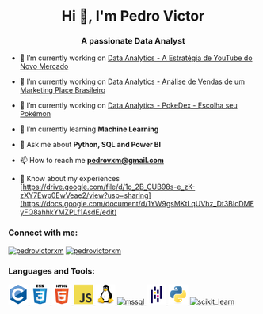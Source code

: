 <h1 align="center">Hi 👋, I'm Pedro Victor</h1>
<h3 align="center">A passionate Data Analyst</h3>

- 🔭 I’m currently working on [Data Analytics - A Estratégia de YouTube do Novo Mercado](https://app.powerbi.com/view?r=eyJrIjoiNDRiNzBiY2YtNTRiNS00M2FmLTgxZTItOTYxMTIzNGY4MjA4IiwidCI6IjgzNGUxZmZhLWMwOGQtNDhlYS05YWVmLTRlMDdmZWRhMjEwNiJ9)


- 🔭 I’m currently working on [Data Analytics - Análise de Vendas de um Marketing Place Brasileiro](https://app.powerbi.com/view?r=eyJrIjoiYmEzYzBmOGMtYjFiMC00NWZiLTk2M2YtMzJjNDMyYjhhNGIxIiwidCI6IjgzNGUxZmZhLWMwOGQtNDhlYS05YWVmLTRlMDdmZWRhMjEwNiJ9)

- 🔭 I’m currently working on [Data Analytics - PokeDex - Escolha seu Pokémon](https://app.powerbi.com/view?r=eyJrIjoiZDRmZDQxNGUtMTE3My00OTlmLTk4ZGQtOTZjNGEyNzQzN2M1IiwidCI6IjgzNGUxZmZhLWMwOGQtNDhlYS05YWVmLTRlMDdmZWRhMjEwNiJ9)

- 🌱 I’m currently learning **Machine Learning**

- 💬 Ask me about **Python, SQL and Power BI**

- 📫 How to reach me **pedrovxm@gmail.com**

- 📄 Know about my experiences [https://drive.google.com/file/d/1o_2B_CUB98s-e_zK-zXY7Ewp0EwVeae2/view?usp=sharing](https://docs.google.com/document/d/1YW9gsMKtLqUVhz_Dt3BIcDMEyFQ8ahhkYMZPLf1AsdE/edit)

<h3 align="left">Connect with me:</h3>
<p align="left">
<a href="https://linkedin.com/in/pedrovictorxm" target="blank"><img align="center" src="https://raw.githubusercontent.com/rahuldkjain/github-profile-readme-generator/master/src/images/icons/Social/linked-in-alt.svg" alt="pedrovictorxm" height="30" width="40" /></a>
<a href="https://instagram.com/pedrovictorxm" target="blank"><img align="center" src="https://raw.githubusercontent.com/rahuldkjain/github-profile-readme-generator/master/src/images/icons/Social/instagram.svg" alt="pedrovictorxm" height="30" width="40" /></a>
</p>

<h3 align="left">Languages and Tools:</h3>
<p align="left"> <a href="https://www.cprogramming.com/" target="_blank" rel="noreferrer"> <img src="https://raw.githubusercontent.com/devicons/devicon/master/icons/c/c-original.svg" alt="c" width="40" height="40"/> </a> <a href="https://www.w3schools.com/css/" target="_blank" rel="noreferrer"> <img src="https://raw.githubusercontent.com/devicons/devicon/master/icons/css3/css3-original-wordmark.svg" alt="css3" width="40" height="40"/> </a> <a href="https://www.w3.org/html/" target="_blank" rel="noreferrer"> <img src="https://raw.githubusercontent.com/devicons/devicon/master/icons/html5/html5-original-wordmark.svg" alt="html5" width="40" height="40"/> </a> <a href="https://developer.mozilla.org/en-US/docs/Web/JavaScript" target="_blank" rel="noreferrer"> <img src="https://raw.githubusercontent.com/devicons/devicon/master/icons/javascript/javascript-original.svg" alt="javascript" width="40" height="40"/> </a> <a href="https://www.linux.org/" target="_blank" rel="noreferrer"> <img src="https://raw.githubusercontent.com/devicons/devicon/master/icons/linux/linux-original.svg" alt="linux" width="40" height="40"/> </a> <a href="https://www.microsoft.com/en-us/sql-server" target="_blank" rel="noreferrer"> <img src="https://www.svgrepo.com/show/303229/microsoft-sql-server-logo.svg" alt="mssql" width="40" height="40"/> </a> <a href="https://pandas.pydata.org/" target="_blank" rel="noreferrer"> <img src="https://raw.githubusercontent.com/devicons/devicon/2ae2a900d2f041da66e950e4d48052658d850630/icons/pandas/pandas-original.svg" alt="pandas" width="40" height="40"/> </a> <a href="https://www.python.org" target="_blank" rel="noreferrer"> <img src="https://raw.githubusercontent.com/devicons/devicon/master/icons/python/python-original.svg" alt="python" width="40" height="40"/> </a> <a href="https://scikit-learn.org/" target="_blank" rel="noreferrer"> <img src="https://upload.wikimedia.org/wikipedia/commons/0/05/Scikit_learn_logo_small.svg" alt="scikit_learn" width="40" height="40"/> </a> </p>
